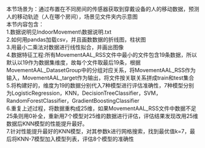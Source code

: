 本节场景为：通过布置在不同房间的传感器获取到穿戴设备的人的移动数据，预测人的移动轨迹（人在哪个房间），场景见文件夹内示意图  
本节内容包含：  
1.数据说明见IndoorMovement\数据说明.txt  
2.如何用pandas加载csv，并且画数数据的折线图，柱状图  
3.用最小二乘法对数据进行线性拟合，并画出图像  
4.数据特征工程:所有MovementAAL_RSS文件中最小的文件包含19条数据，所以默认以19作为数据集维度，故每个文件取最后19条，根据MovementAAL_DatasetGroup中的分组对应关系，将MovementAAL_RSS作为输入，MovementAAL_target作为输出，将文件按关联关系拼成train和test集合  
5.将构建好的，维度为19的数据分别代入7种模型进行评估准确性，7种模型分别为LogisticRegression，KNN，DecisionTreeClassifier，SVM，RandomForestClassifier，GradientBoostingClassifier  
6.重复上述过程，将数据重构成25维，如果MovementAAL_RSS文件中数据不足25条则用0补全，重新用7个模型对25维的数据进行评估，评估结果发现改用25维数据后KNN模型的性能提升最好。  
7.针对性能提升最好的KNN模型，对其参数k进行网格搜索，找到最优值k=7，最后将KNN-7模型加入模型列表，评估8个模型的准确性

